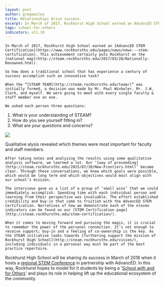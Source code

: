 ```yaml
---
layout: post
author: gregowsley
title: Relationships drive success.
excerpt: In March of 2017, Rockhurst High School earned an AdvancED STEM Certification. This achievement puts Rockhurst on the national map.
tags: school-for-others
indicators: st1.10 
---
```


	In March of 2017, Rockhurst High School earned an [AdvancED STEM Certification](https://www.rockhursths.edu/pages/news/news---stem-certification). This achievement certainly puts Rockhurst on the [national map](http://steam.rockhursths.edu/2017/03/28/Nationally-Renowned.html).

	So how does a traditional school that has experience a century of success accomplish such an innovative task?

	When the “[STEAM TEAM](http://steam.rockhursths.edu/team/)” was initially formed, a decision was made by Mr. Paul Winkeler, Mr. J.W. Clark, and myself. We were going to meet with every single faculty & staff member one on one. 

	We asked each person three questions:

1. What is your understanding of STEAM?
2. How do you see yourself fitting in?
3. What are your questions and concerns?

<div class="flex-wrapper">
  <img src="{{ site.baseurl }}/img/Atlasti Analysis.png">
</div>
<p class="caption">Qualitative alysis revealed which themes were most important for faculty and staff members.</p>

	After taking notes and analyzing the results using some qualitative analysis software, we learned a lot. Our ‘[way of proceeding](http://steam.rockhursths.edu/2015/07/30/New-Frontiers.html)’ became clear. Through these conversations, we knew which goals were possible, which would be long term and which objectives would most align with our school’s mission. 

	The interviews gave us a list of a group of ‘small wins’ that we could immediately accomplish. Spending time with each individual person and learning from their perspective was invaluable. The effort established credibility and buy-in that came to fruition with the AdvancED STEM Certification. Narratives of how we demonstrate each of the eleven indicators can be found on our [STEM Certification page](http://steam.rockhursths.edu/stem-certification/). 

	When it comes to moving forward and pursuing the magis, it is crucial to remember the power of the personal connection. It’s not enough to receive support; buy-in and a feeling of co-ownership is the key. As the STEAM initiative looks towards [furthering support the mission of Rockhurst High School](http://steam.rockhursths.edu/vision/), including individuals in a personal way must be part of the best practice repertoire. 
  
  Rockhurst High School will be sharing its success in March of 2018 when it hosts a [regional STEM Conference](http://www.cvent.com/events/advanced-missouri-join-the-journey-spotlighting-stem-conference/event-summary-13ba5e792b784513bac9445992df71a1.aspx?i=12e96583-4378-42d2-add5-ba64cfd07e0a) in partnership with AdvancED. In this way, Rockhurst hopes to model for it students by being a '[School with and for Others](http://steam.rockhursths.edu/2016/10/06/MLTS.html)' and plays its role in helping lift up the educational ecosystem of the community.
